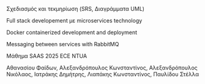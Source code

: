 
Σχεδιασμός και τεκμηρίωση (SRS, Διαγράμματα UML)

Full stack developement με microservices technology 

Docker containerized development and deployment 

Messaging between services with RabbitMQ

Μάθημα SAAS 2025 ECE NTUA

Αθανασίου Φαίδων, Αλεξανδρόπουλος Κωνσταντίνος, Αλεξανδρόπουλος Νικόλαος, Ιατράκης Δημήτρης, Λιαπάκης Κωνσταντίνος, Παυλίδου Στέλλα
